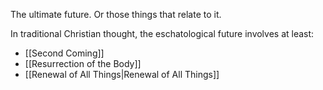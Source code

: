 The ultimate future. Or those things that relate to it.

In traditional Christian thought, the eschatological future involves at least:
- [[Second Coming]]
- [[Resurrection of the Body]]
- [[Renewal of All Things|Renewal of All Things]]


